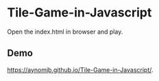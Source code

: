 # Tile-Game-in-Javascript

Open the index.html in browser and play.

## Demo
https://aynomjb.github.io/Tile-Game-in-Javascript/.

